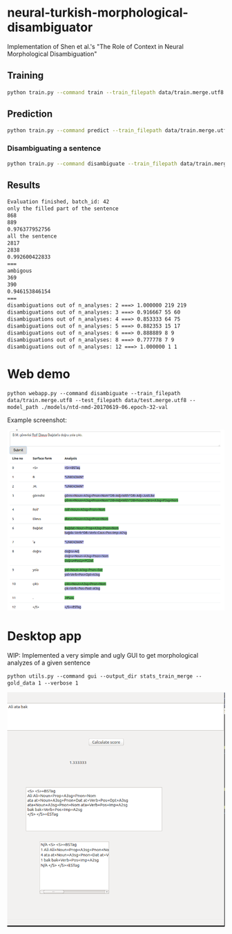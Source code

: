# neural-turkish-morphological-disambiguator
Implementation of Shen et al.'s "The Role of Context in Neural Morphological Disambiguation"

## Training

```bash
python train.py --command train --train_filepath data/train.merge.utf8 --test_filepath data/test.merge.utf8 --run_name nmd-20170619-06
```


## Prediction

```bash
python train.py --command predict --train_filepath data/train.merge.utf8 --test_filepath data/test.merge.utf8 --model_path ./models/ntd-nmd-20170619-06.epoch-32-val_acc-0.99507.hdf5 --run_name testing
```

### Disambiguating a sentence

```bash
python train.py --command disambiguate --train_filepath data/train.merge.utf8 --test_filepath data/test.merge.utf8 --model_path ./models/ntd-nmd-20170619-06.epoch-32-val_acc-0.99507.hdf5 --label2ids_path ./models/ntd-nmd-20170619-06.epoch-32-val_acc-0.99507.hdf5.label2ids --run_name testing
```

## Results

```
Evaluation finished, batch_id: 42
only the filled part of the sentence
868
889
0.976377952756
all the sentence
2817
2838
0.992600422833
===
ambigous
369
390
0.946153846154
===
disambiguations out of n_analyses: 2 ===> 1.000000 219 219
disambiguations out of n_analyses: 3 ===> 0.916667 55 60
disambiguations out of n_analyses: 4 ===> 0.853333 64 75
disambiguations out of n_analyses: 5 ===> 0.882353 15 17
disambiguations out of n_analyses: 6 ===> 0.888889 8 9
disambiguations out of n_analyses: 8 ===> 0.777778 7 9
disambiguations out of n_analyses: 12 ===> 1.000000 1 1
```

# Web demo

```
python webapp.py --command disambiguate --train_filepath data/train.merge.utf8 --test_filepath data/test.merge.utf8 --model_path ./models/ntd-nmd-20170619-06.epoch-32-val
```

Example screenshot:

![](./public_html/images/morphological-disambugator-web-screenshot.png)

# Desktop app

WIP: Implemented a very simple and ugly GUI to get morphological analyzes of a given sentence

```
python utils.py --command gui --output_dir stats_train_merge --gold_data 1 --verbose 1
```

![](./public_html/images/morphological-analyzer-desktop-screenshot.png)
